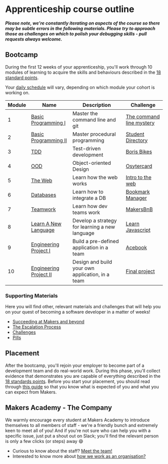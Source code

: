 # Apprenticeship course outline

***Please note, we're constantly iterating on aspects of the course so there may be subtle errors in the following materials.  Please try to approach those as challenges on which to polish your debugging skills - pull requests always welcome.***

## Bootcamp

During the first 12 weeks of your apprenticeship, you'll work through 10 modules of learning to acquire the skills and behaviours described in the [18 standard points](https://airtable.com/shrTRRuegEe7fQ49t).

Your [daily schedule](daily_schedule.md) will vary, depending on which module
your cohort is working on.

| Module  | Name | Description | Challenge |
| --- | --- | --- | --- |
| 1 | [Basic Programming I](../apprenticeship_module_outlines.md#modules-1--2-basic-programming) | Master the command line and git | [The command line mystery](https://github.com/makersacademy/clmystery) |
| 2 | [Basic Programming II](../apprenticeship_module_outlines.md#modules-1--2-basic-programming) | Master procedural programming | [Student Directory](https://github.com/makersacademy/student-directory/blob/master/README.md)|
| 3 | [TDD](../apprenticeship_module_outlines.md#module-3-test-driven-development) | Test-driven development | [Boris Bikes](../boris_bikes/0_challenge_map.md) |
| 4 | [OOD](../apprenticeship_module_outlines.md#module-4-object-oriented-design) | Object-oriented Design | [Osytercard](../oystercard/README.md) |
| 5 | [The Web](../apprenticeship_module_outlines.md#module-5-the-web) | Learn how the web works | [Intro to the web](../intro_to_the_web/README.md) |
| 6 | [Databases](../apprenticeship_module_outlines.md#module-6-databases) | Learn how to integrate a DB | [Bookmark Manager](../bookmark_manager/00_challenge_map.md) |
| 7 | [Teamwork](../apprenticeship_module_outlines##week-7-makersbnb) | Learn how dev teams work | [MakersBnB](https://github.com/makersacademy/course/blob/master/makersbnb/README.md) |
| 8 | [Learn A New Language](../apprenticeship_module_outlines.md#module-7-learn-a-new-language) | Develop a strategy for learning a new language | [Learn Javascript](../thermostat_es6/README.md) |
| 9 | [Engineering Project I](../apprenticeship_module_outlines.md#module-8-engineering-project-i) | Build a pre-defined application in a team | [Acebook](../engineering_projects/README.md) |
| 10 | [Engineering Project II](../final_projects/README.md) | Design and build your own application, in a team | [Final project](../final_projects/README.md) |

### Supporting Materials

Here you will find other, relevant materials and challenges that will help you on your quest of becoming a software developer in a matter of weeks!

- [Succeeding at Makers and beyond](succeeding_at_makers_and_beyond.md)
- [The Escalation Process](https://github.com/makersacademy/course/blob/29a5e4a3c1776d32eda8f3ee55edc1dd124b05ba/pills/escalation_process.md)
- [Challenges](https://github.com/makersacademy/course/blob/master/challenges/challenges.md)
- [Pills](https://github.com/makersacademy/course/blob/master/pills.md)

## Placement

After the bootcamp, you'll rejoin your employer to become part of a development team and do real-world work.  During this phase, you'll collect evidence that demonstrates you are capable of everything described in the [18 standards points](https://airtable.com/shrTRRuegEe7fQ49t).  Before you start your placement, you should read through [this guide](https://github.com/makersacademy/apprenticeships-resources/blob/master/README.md) so that you know what is expected of you and what you can expect from Makers.

## Makers Academy - The Company

We warmly encourage every student at Makers Academy to introduce themselves to all members of staff - we're a friendly bunch and extremely keen to meet all of you! And if you're not sure who can help you with a specific issue, just put a shout out on Slack; you'll find the relevant person is only a few clicks (or steps) away :smile:

- Curious to know about the staff? [Meet the team!](http://www.makersacademy.com/team/)
- Interested to know more about [how we work as an organisation?](https://blog.makersacademy.com/search?q=management)



